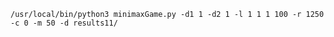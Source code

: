 ```/usr/local/bin/python3 minimaxGame.py -d1 1 -d2 1 -l 1 1 1 100 -r 1250 -c 0 -m 50 -d results11/```
